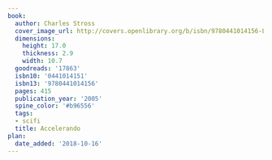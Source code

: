```yaml
---
book:
  author: Charles Stross
  cover_image_url: http://covers.openlibrary.org/b/isbn/9780441014156-L.jpg
  dimensions:
    height: 17.0
    thickness: 2.9
    width: 10.7
  goodreads: '17863'
  isbn10: '0441014151'
  isbn13: '9780441014156'
  pages: 415
  publication_year: '2005'
  spine_color: '#b96556'
  tags:
  - scifi
  title: Accelerando
plan:
  date_added: '2018-10-16'
---
```

